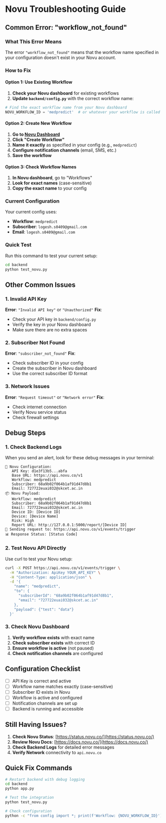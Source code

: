 # Novu Troubleshooting Guide

## Common Error: "workflow_not_found"

### What This Error Means
The error `"workflow_not_found"` means that the workflow name specified in your configuration doesn't exist in your Novu account.

### How to Fix

#### Option 1: Use Existing Workflow
1. **Check your Novu dashboard** for existing workflows
2. **Update `backend/config.py`** with the correct workflow name:

```python
# Find the exact workflow name from your Novu dashboard
NOVU_WORKFLOW_ID = 'medpredict'  # or whatever your workflow is called
```

#### Option 2: Create New Workflow
1. **Go to [Novu Dashboard](https://web.novu.co/)**
2. **Click "Create Workflow"**
3. **Name it exactly** as specified in your config (e.g., `medpredict`)
4. **Configure notification channels** (email, SMS, etc.)
5. **Save the workflow**

#### Option 3: Check Workflow Names
1. **In Novu dashboard**, go to "Workflows"
2. **Look for exact names** (case-sensitive)
3. **Copy the exact name** to your config

### Current Configuration
Your current config uses:
- **Workflow**: `medpredict`
- **Subscriber**: `logesh.s0409@gmail.com`
- **Email**: `logesh.s0409@gmail.com`

### Quick Test
Run this command to test your current setup:

```bash
cd backend
python test_novu.py
```

## Other Common Issues

### 1. Invalid API Key
**Error**: `"Invalid API key"` or `"Unauthorized"`
**Fix**: 
- Check your API key in `backend/config.py`
- Verify the key in your Novu dashboard
- Make sure there are no extra spaces

### 2. Subscriber Not Found
**Error**: `"subscriber_not_found"`
**Fix**:
- Check subscriber ID in your config
- Create the subscriber in Novu dashboard
- Use the correct subscriber ID format

### 3. Network Issues
**Error**: `"Request timeout"` or `"Network error"`
**Fix**:
- Check internet connection
- Verify Novu service status
- Check firewall settings

## Debug Steps

### 1. Check Backend Logs
When you send an alert, look for these debug messages in your terminal:

```
🔧 Novu Configuration:
   API Key: d1e3f13b5...abfa
   Base URL: https://api.novu.co/v1
   Workflow: medpredict
   Subscriber: 68a9b02f064b1af91d47d8b1
   Email: 727722euai032@skcet.ac.in
📦 Novu Payload:
   Workflow: medpredict
   Subscriber: 68a9b02f064b1af91d47d8b1
   Email: 727722euai032@skcet.ac.in
   Device ID: [Device ID]
   Device: [Device Name]
   Risk: High
   Report URL: http://127.0.0.1:5000/report/[Device ID]
📡 Sending request to: https://api.novu.co/v1/events/trigger
📊 Response Status: [Status Code]
```

### 2. Test Novu API Directly
Use curl to test your Novu setup:

```bash
curl -X POST https://api.novu.co/v1/events/trigger \
  -H "Authorization: ApiKey YOUR_API_KEY" \
  -H "Content-Type: application/json" \
  -d '{
    "name": "medpredict",
    "to": {
      "subscriberId": "68a9b02f064b1af91d47d8b1",
      "email": "727722euai032@skcet.ac.in"
    },
    "payload": {"test": "data"}
  }'
```

### 3. Check Novu Dashboard
1. **Verify workflow exists** with exact name
2. **Check subscriber exists** with correct ID
3. **Ensure workflow is active** (not paused)
4. **Check notification channels** are configured

## Configuration Checklist

- [ ] API Key is correct and active
- [ ] Workflow name matches exactly (case-sensitive)
- [ ] Subscriber ID exists in Novu
- [ ] Workflow is active and configured
- [ ] Notification channels are set up
- [ ] Backend is running and accessible

## Still Having Issues?

1. **Check Novu Status**: [https://status.novu.co/](https://status.novu.co/)
2. **Review Novu Docs**: [https://docs.novu.co/](https://docs.novu.co/)
3. **Check Backend Logs** for detailed error messages
4. **Verify Network** connectivity to `api.novu.co`

## Quick Fix Commands

```bash
# Restart backend with debug logging
cd backend
python app.py

# Test the integration
python test_novu.py

# Check configuration
python -c "from config import *; print(f'Workflow: {NOVU_WORKFLOW_ID}'); print(f'Subscriber: {NOVU_SUBSCRIBER_ID}')"
```
